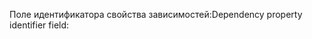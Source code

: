 <span data-ttu-id="fb742-101">Поле идентификатора свойства зависимостей:</span><span class="sxs-lookup"><span data-stu-id="fb742-101">Dependency property identifier field:</span></span>